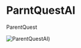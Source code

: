# ParntQuestAI
ParentQuest

![ParentQuestAI]([https://mybubblpublic.s3.ap-south-1.amazonaws.com/ParntQuest.jpg?response-content-disposition=inline&X-Amz-Security-Token=IQoJb3JpZ2luX2VjEJr%2F%2F%2F%2F%2F%2F%2F%2F%2F%2FwEaCmFwLXNvdXRoLTEiSDBGAiEAvJa18FNBN1uuK5TFt2jhSiUtl%2BPNkFwZ83FEGCXYXlQCIQDfnlAfQdi17bKKjN%2BHiGl04%2BwJNWsNLrcWzjJK7QDmpCr%2FAghzEAIaDDkyNTQyNDkwOTMzMCIMI3tl5Bijr%2B490ALoKtwCI3Fs9meTorIHUVCfbUgIunLvj1sA3wXRZPTT5zHe4URPDlYYUYn0A8XgD8dySXaotyP86lN6oaTnzHhOP5aZ%2F2pgdTMm%2BxdErwFpdya00J7muPJtAYuruMNwZ0hr%2F7F3p%2FdQKAIxdx5l6fjRkU6WfvwNC9K%2FvhQJnGrUCFkar3meTLlSeBxQ2VxJd%2BQTsGEXUYAurz99ifDf6nbx4tjGWZ0owssSZVAysI0C8FI9zPQOFbm%2BVj1SczYqZxVH4RX7K975OP1JHTj%2BR%2BPYjqDUgmw7ssm0ZxZbxp%2F3qk%2B6f1TMoDJX%2Fth5g82vYGoNGINamtdI%2F%2FWmUwmyxi5%2Fclx9WcXvEyPsnB3NVVnrS%2FSXXL3000g2VDpkC%2BH%2FPwQJSsdtsfEtZ7O0tu0H4g%2B8d4CmPNzof2OiOHCk3hpWGPBjIpYDk2%2BLxyjGrVtnP2ViZgL%2B0e6P4L1PzNoLv11CMOH4q64GOrICsV080fIiOHPH0QR1VV%2BgdnbTUQbEk1n63Fd1Me5KKvyZ%2BXYo%2FaS46KGC3y2k%2F%2FHvx35CCudpPeGA5lm9wz2HphOtyLHHaNv0GPN%2B1YCDGZRPNngEA5zdNv%2FY5gtE%2BwBUxURLcTZ%2FL59b%2FaDIKzuS0JuNn8DQSS0J4HM0j5TJkYU%2BvHIm1dW3q3HPavOVmgF1fTAd0Rr2GFDRmv%2BHGbWA938kO%2F0aM3kXrTv9Tp89PEz1T%2FmIH1ahPEi%2BWZ%2Bv0ZPBUCwpqdIjCV%2BUy9Moio6GwRbaOTosUGuZQGxLYZTCZnRBD7lPY1NhMAXpx4CRu8hm7Kt%2BW8ct%2BFn3zQVB0%2FIIknYTkjKGf8JzOe3Gua5s%2FfGMU9qhhzrMmHZElnlvav14kcXoMJK4b%2FoSFAv0gaHVxeuW&X-Amz-Algorithm=AWS4-HMAC-SHA256&X-Amz-Date=20240213T100755Z&X-Amz-SignedHeaders=host&X-Amz-Expires=300&X-Amz-Credential=ASIA5O547PQJAMLBG7M5%2F20240213%2Fap-south-1%2Fs3%2Faws4_request&X-Amz-Signature=8d32309ee6957ae7d3aa4c296fa537eda79ac28a8ae11116ca4e743f8f8fc466](https://mybubblpublic.s3.ap-south-1.amazonaws.com/parent.jpg)https://mybubblpublic.s3.ap-south-1.amazonaws.com/parent.jpg))



